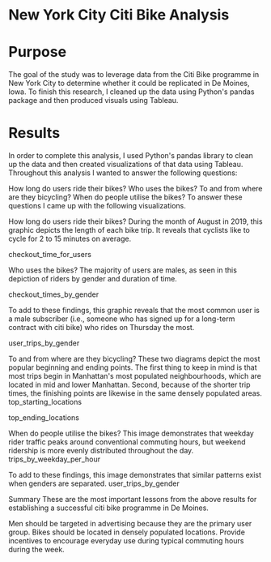 # New York City Citi Bike Analysis
# Purpose
The goal of the study was to leverage data from the Citi Bike programme in New York City to determine whether it could be replicated in De Moines, Iowa. To finish this research, I cleaned up the data using Python's pandas package and then produced visuals using Tableau.

# Results
In order to complete this analysis, I used Python's pandas library to clean up the data and then created visualizations of that data using Tableau. Throughout this analysis I wanted to answer the following questions:

How long do users ride their bikes?
Who uses the bikes?
To and from where are they bicycling?
When do people utilise the bikes?
To answer these questions I came up with the following visualizations.

How long do users ride their bikes?
During the month of August in 2019, this graphic depicts the length of each bike trip. It reveals that cyclists like to cycle for 2 to 15 minutes on average.

checkout_time_for_users

Who uses the bikes?
The majority of users are males, as seen in this depiction of riders by gender and duration of time.

checkout_times_by_gender

To add to these findings, this graphic reveals that the most common user is a male subscriber (i.e., someone who has signed up for a long-term contract with citi bike) who rides on Thursday the most.

user_trips_by_gender

To and from where are they bicycling?
These two diagrams depict the most popular beginning and ending points. The first thing to keep in mind is that most trips begin in Manhattan's most populated neighbourhoods, which are located in mid and lower Manhattan. Second, because of the shorter trip times, the finishing points are likewise in the same densely populated areas. top_starting_locations

top_ending_locations

When do people utilise the bikes?
This image demonstrates that weekday rider traffic peaks around conventional commuting hours, but weekend ridership is more evenly distributed throughout the day. trips_by_weekday_per_hour

To add to these findings, this image demonstrates that similar patterns exist when genders are separated. user_trips_by_gender

Summary
These are the most important lessons from the above results for establishing a successful citi bike programme in De Moines.

Men should be targeted in advertising because they are the primary user group.
Bikes should be located in densely populated locations.
Provide incentives to encourage everyday use during typical commuting hours during the week.
